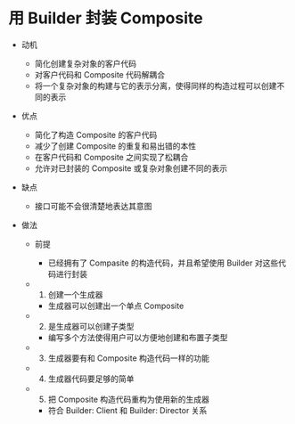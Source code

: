 # 用 Builder 封装 Composite

- 动机

  - 简化创建复杂对象的客户代码
  - 对客户代码和 Composite 代码解耦合
  - 将一个复杂对象的构建与它的表示分离，使得同样的构造过程可以创建不同的表示

- 优点

  - 简化了构造 Composite 的客户代码
  - 减少了创建 Composite 的重复和易出错的本性
  - 在客户代码和 Composite 之间实现了松耦合
  - 允许对已封装的 Composite 或复杂对象创建不同的表示

- 缺点

  - 接口可能不会很清楚地表达其意图

- 做法

  - 前提

    - 已经拥有了 Compasite 的构造代码，并且希望使用 Builder 对这些代码进行封装

  - 1. 创建一个生成器

    - 生成器可以创建出一个单点 Composite

  - 2. 是生成器可以创建子类型

    - 编写多个方法使得用户可以方便地创建和布置子类型

  - 3. 生成器要有和 Composite 构造代码一样的功能

  - 4. 生成器代码要足够的简单

  - 5. 把 Composite 构造代码重构为使用新的生成器

    - 符合 Builder: Client 和 Builder: Director 关系
